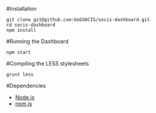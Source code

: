 #Installation
```
git clone git@github.com:UoGSOCIS/socis-dashboard.git
cd socis-dashboard
npm install
```

#Running the Dashboard
```
npm start
```

#Compiling the LESS stylesheets
```
grunt less
```

#Dependencies
- [Node.js](https://nodejs.org/)
- [npm.js](https://www.npmjs.com/)